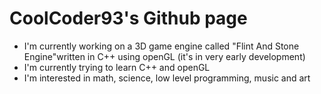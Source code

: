 # CoolCoder93's Github page

- I'm currently working on a 3D game engine called "Flint And Stone Engine"written in C++ using openGL (it's in very early development)
- I'm currently trying to learn C++ and openGL
- I'm interested in math, science, low level programming, music and art
